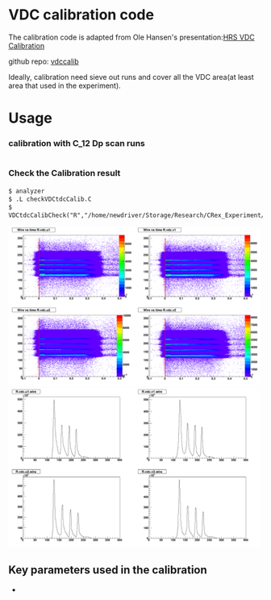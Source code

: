 # VDC calibration code 

The calibration code is adapted from Ole Hansen's presentation:[HRS VDC Calibration](https://hallaweb.jlab.org/data_reduc/AnaWork2017/Podd-VDCcalib-2017-06-26.pdf)

github repo: [vdccalib](https://github.com/JeffersonLab/HallAC-Workshop2017/tree/a141b4f5ebe8bb9bc8945d5a06a891589425275d/vdccalib)

Ideally, calibration need sieve out runs and cover all the VDC area(at least area that used in the experiment).


# Usage 

### calibration with C_12 Dp scan runs
```

```

### Check the Calibration result
```
$ analyzer 
$ .L checkVDCtdcCalib.C
$ VDCtdcCalibCheck("R","/home/newdriver/Storage/Research/CRex_Experiment/RasterReplay/Replay/Result/prexRHRS_216*")
```
 <tr>
    <td> <img src="calib_check.png" alt="Drawing" style="width: 500px;"/> </td>
    <td> <img src="calib_check_wire.png" alt="Drawing" style="width: 500px;"/> </td>
 </tr>
    
## Key parameters used in the calibration
* 